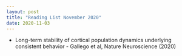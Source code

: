 ```yaml
---
layout: post
title: "Reading List November 2020"
date: 2020-11-03
---
```

* Long-term stability of cortical population dynamics underlying consistent behavior - Gallego et al, Nature Neuroscience (2020)


